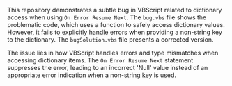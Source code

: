 This repository demonstrates a subtle bug in VBScript related to dictionary access when using `On Error Resume Next`.  The `bug.vbs` file shows the problematic code, which uses a function to safely access dictionary values. However, it fails to explicitly handle errors when providing a non-string key to the dictionary. The `bugSolution.vbs` file presents a corrected version.

The issue lies in how VBScript handles errors and type mismatches when accessing dictionary items. The `On Error Resume Next` statement suppresses the error, leading to an incorrect 'Null' value instead of an appropriate error indication when a non-string key is used.